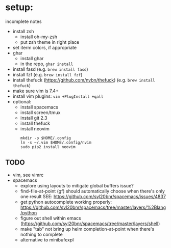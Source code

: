# setup:

incomplete notes

- install zsh
  - install oh-my-zsh
  - put zsh theme in right place
- set iterm colors, if appropriate
- ghar
  - install ghar
  - in the repo, `ghar install`
- install fasd (e.g. `brew install fasd`)
- install fzf (e.g. `brew install fzf`)
- install thefuck (https://github.com/nvbn/thefuck) (e.g. `brew install thefuck`)
- make sure vim is 7.4+
- install vim plugins: `vim +PlugInstall +qall`
- optional:
  - install spacemacs
  - install screen/tmux
  - install git 2.3
  - install thefuck
  - install neovim
    ```
    mkdir -p $HOME/.config
    ln -s ~/.vim $HOME/.config/nvim
    sudo pip2 install neovim
    ```

## TODO
  - vim, see vimrc
  - spacemacs
    - explore using layouts to mitigate global buffers issue?
    - find-file-at-point (gf) should automatically choose when there's only one result
      SEE: https://github.com/syl20bnr/spacemacs/issues/4837
    - get python autocomplete working properly: https://github.com/syl20bnr/spacemacs/tree/master/layers/%2Blang/python
    - figure out shell within emacs (https://github.com/syl20bnr/spacemacs/tree/master/layers/shell)
    - make "tab" not bring up helm completion-at-point when there's nothing to complete
    - alternative to minibufexpl
